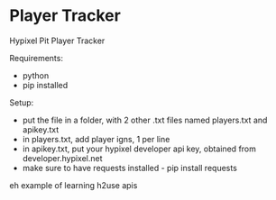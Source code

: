 # Player Tracker
Hypixel Pit Player Tracker

Requirements:
- python
- pip installed

Setup:
- put the file in a folder, with 2 other .txt files named players.txt and apikey.txt
- in players.txt, add player igns, 1 per line
- in apikey.txt, put your hypixel developer api key, obtained from developer.hypixel.net
- make sure to have requests installed - pip install requests

eh example of learning h2use apis
